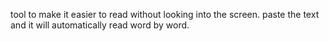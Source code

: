 tool to make it easier to read without looking into the screen. paste the text and it will automatically read word by word.
